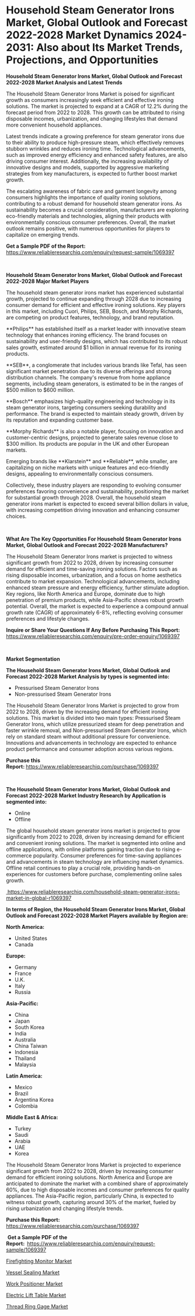 <p><h1>Household Steam Generator Irons Market, Global Outlook and Forecast 2022-2028 Market Dynamics 2024-2031: Also about Its Market Trends, Projections, and Opportunities</h1></p><p><strong>Household Steam Generator Irons Market, Global Outlook and Forecast 2022-2028 Market Analysis and Latest Trends</strong></p>
<p><p>The Household Steam Generator Irons Market is poised for significant growth as consumers increasingly seek efficient and effective ironing solutions. The market is projected to expand at a CAGR of 12.2% during the forecast period from 2022 to 2028. This growth can be attributed to rising disposable incomes, urbanization, and changing lifestyles that demand more convenient household appliances.</p><p>Latest trends indicate a growing preference for steam generator irons due to their ability to produce high-pressure steam, which effectively removes stubborn wrinkles and reduces ironing time. Technological advancements, such as improved energy efficiency and enhanced safety features, are also driving consumer interest. Additionally, the increasing availability of innovative designs and models, supported by aggressive marketing strategies from key manufacturers, is expected to further boost market growth.</p><p>The escalating awareness of fabric care and garment longevity among consumers highlights the importance of quality ironing solutions, contributing to a robust demand for household steam generator irons. As sustainability becomes a crucial consideration, manufacturers are exploring eco-friendly materials and technologies, aligning their products with environmentally conscious consumer preferences. Overall, the market outlook remains positive, with numerous opportunities for players to capitalize on emerging trends.</p></p>
<p><strong>Get a Sample PDF of the Report:&nbsp;</strong> <a href="https://www.reliableresearchiq.com/enquiry/request-sample/1069397">https://www.reliableresearchiq.com/enquiry/request-sample/1069397</a></p>
<p>&nbsp;</p>
<p><strong>Household Steam Generator Irons Market, Global Outlook and Forecast 2022-2028 Major Market Players</strong></p>
<p><p>The household steam generator irons market has experienced substantial growth, projected to continue expanding through 2028 due to increasing consumer demand for efficient and effective ironing solutions. Key players in this market, including Cuori, Philips, SEB, Bosch, and Morphy Richards, are competing on product features, technology, and brand reputation.</p><p>**Philips** has established itself as a market leader with innovative steam technology that enhances ironing efficiency. The brand focuses on sustainability and user-friendly designs, which has contributed to its robust sales growth, estimated around $1 billion in annual revenue for its ironing products.</p><p>**SEB**, a conglomerate that includes various brands like Tefal, has seen significant market penetration due to its diverse offerings and strong distribution channels. The company's revenue from home appliance segments, including steam generators, is estimated to be in the ranges of $500 million to $600 million.</p><p>**Bosch** emphasizes high-quality engineering and technology in its steam generator irons, targeting consumers seeking durability and performance. The brand is expected to maintain steady growth, driven by its reputation and expanding customer base.</p><p>**Morphy Richards** is also a notable player, focusing on innovation and customer-centric designs, projected to generate sales revenue close to $300 million. Its products are popular in the UK and other European markets.</p><p>Emerging brands like **Klarstein** and **Reliable**, while smaller, are capitalizing on niche markets with unique features and eco-friendly designs, appealing to environmentally conscious consumers.</p><p>Collectively, these industry players are responding to evolving consumer preferences favoring convenience and sustainability, positioning the market for substantial growth through 2028. Overall, the household steam generator irons market is expected to exceed several billion dollars in value, with increasing competition driving innovation and enhancing consumer choices.</p></p>
<p>&nbsp;</p>
<p><strong>What Are The Key Opportunities For Household Steam Generator Irons Market, Global Outlook and Forecast 2022-2028 Manufacturers?</strong></p>
<p><p>The Household Steam Generator Irons market is projected to witness significant growth from 2022 to 2028, driven by increasing consumer demand for efficient and time-saving ironing solutions. Factors such as rising disposable incomes, urbanization, and a focus on home aesthetics contribute to market expansion. Technological advancements, including enhanced steam pressure and energy efficiency, further stimulate adoption. Key regions, like North America and Europe, dominate due to high penetration of premium products, while Asia-Pacific shows robust growth potential. Overall, the market is expected to experience a compound annual growth rate (CAGR) of approximately 6-8%, reflecting evolving consumer preferences and lifestyle changes.</p></p>
<p><strong>Inquire or Share Your Questions If Any Before Purchasing This Report:</strong> <a href="https://www.reliableresearchiq.com/enquiry/pre-order-enquiry/1069397">https://www.reliableresearchiq.com/enquiry/pre-order-enquiry/1069397</a></p>
<p>&nbsp;</p>
<p><strong>Market Segmentation</strong></p>
<p><strong>The Household Steam Generator Irons Market, Global Outlook and Forecast 2022-2028 Market Analysis by types is segmented into:</strong></p>
<p><ul><li>Pressurised Steam Generator Irons</li><li>Non-pressurised Steam Generator Irons</li></ul></p>
<p><p>The Household Steam Generator Irons Market is projected to grow from 2022 to 2028, driven by the increasing demand for efficient ironing solutions. This market is divided into two main types: Pressurised Steam Generator Irons, which utilize pressurized steam for deep penetration and faster wrinkle removal, and Non-pressurised Steam Generator Irons, which rely on standard steam without additional pressure for convenience. Innovations and advancements in technology are expected to enhance product performance and consumer adoption across various regions.</p></p>
<p><strong>Purchase this Report:&nbsp;</strong><a href="https://www.reliableresearchiq.com/purchase/1069397">https://www.reliableresearchiq.com/purchase/1069397</a></p>
<p>&nbsp;</p>
<p><strong>The Household Steam Generator Irons Market, Global Outlook and Forecast 2022-2028 Market Industry Research by Application is segmented into:</strong></p>
<p><ul><li>Online</li><li>Offline</li></ul></p>
<p><p>The global household steam generator irons market is projected to grow significantly from 2022 to 2028, driven by increasing demand for efficient and convenient ironing solutions. The market is segmented into online and offline applications, with online platforms gaining traction due to rising e-commerce popularity. Consumer preferences for time-saving appliances and advancements in steam technology are influencing market dynamics. Offline retail continues to play a crucial role, providing hands-on experiences for customers before purchase, complementing online sales growth.</p></p>
<p><a href="https://www.reliableresearchiq.com/household-steam-generator-irons-market-in-global-r1069397">&nbsp;https://www.reliableresearchiq.com/household-steam-generator-irons-market-in-global-r1069397</a></p>
<p><strong>In terms of Region, the Household Steam Generator Irons Market, Global Outlook and Forecast 2022-2028 Market Players available by Region are:</strong></p>
<p>
    <p> <strong> North America: </strong>
        <ul>
            <li>United States</li>
            <li>Canada</li>
        </ul>
        </p> 
    <p> <strong> Europe: </strong>
        <ul>
            <li>Germany</li>
            <li>France</li>
            <li>U.K.</li>
            <li>Italy</li>
            <li>Russia</li>
        </ul>
        </p> 
    <p> <strong> Asia-Pacific: </strong>
        <ul>
            <li>China</li>
            <li>Japan</li>
            <li>South Korea</li>
            <li>India</li>
            <li>Australia</li>
            <li>China Taiwan</li>
            <li>Indonesia</li>
            <li>Thailand</li>
            <li>Malaysia</li>
        </ul>
        </p> 
    <p> <strong> Latin America: </strong>
        <ul>
            <li>Mexico</li>
            <li>Brazil</li>
            <li>Argentina Korea</li>
            <li>Colombia</li>
        </ul>
        </p> 
    <p> <strong> Middle East & Africa: </strong>
        <ul>
            <li>Turkey</li>
            <li>Saudi</li>
            <li>Arabia</li>
            <li>UAE</li>
            <li>Korea</li>
        </ul>
    </p>
    </p>
<p><p>The Household Steam Generator Irons Market is projected to experience significant growth from 2022 to 2028, driven by increasing consumer demand for efficient ironing solutions. North America and Europe are anticipated to dominate the market with a combined share of approximately 60%, due to high disposable incomes and consumer preferences for quality appliances. The Asia-Pacific region, particularly China, is expected to witness robust growth, capturing around 30% of the market, fueled by rising urbanization and changing lifestyle trends.</p></p>
<p><strong>Purchase this Report: </strong><a href="https://www.reliableresearchiq.com/purchase/1069397">https://www.reliableresearchiq.com/purchase/1069397</a></p>
<p>&nbsp;<strong>Get a Sample PDF of the Report:&nbsp;&nbsp;</strong><a href="https://www.reliableresearchiq.com/enquiry/request-sample/1069397">https://www.reliableresearchiq.com/enquiry/request-sample/1069397</a></p>
<p><strong></strong></p>
<p><p><a href="https://www.linkedin.com/pulse/firefighting-monitor-market-investigation-industry-evolution-oldue?trackingId=Km0Eze1FSnef%2FNEETf1paA%3D%3D">Firefighting Monitor Market</a></p><p><a href="https://www.linkedin.com/pulse/navigating-vessel-sealing-market-expert-analysis-forecast-rsmre?trackingId=GsED3imBQHeXMNP2deAeMw%3D%3D">Vessel Sealing Market</a></p><p><a href="https://www.linkedin.com/pulse/work-positioner-market-size-growth-industry-analysis-segmentation-ljnge?trackingId=xI8bN35TRwCm9uUBKlxf%2FA%3D%3D">Work Positioner Market</a></p><p><a href="https://www.linkedin.com/pulse/emerging-electric-lift-table-market-opportunities-analysis-investors-fieje?trackingId=zEzf85JoScm7BS7r%2BqXHVA%3D%3D">Electric Lift Table Market</a></p><p><a href="https://www.linkedin.com/pulse/thread-ring-gage-market-global-insights-sales-trends-k8ohe?trackingId=RE5%2FkB0wQF6SwpN03tekNA%3D%3D">Thread Ring Gage Market</a></p></p>